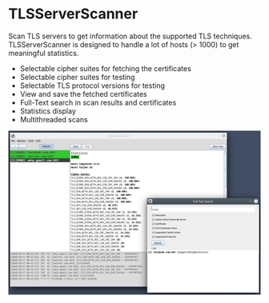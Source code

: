 # TLSServerScanner

Scan TLS servers to get information about the supported TLS techniques.  
TLSServerScanner is designed to handle a lot of hosts (> 1000) to get
meaningful statistics.

- Selectable cipher suites for fetching the certificates
- Selectable cipher suites for testing
- Selectable TLS protocol versions for testing
- View and save the fetched certificates
- Full-Text search in scan results and certificates
- Statistics display
- Multithreaded scans

![](https://github.com/bewue/Misc/blob/main/Pictures/TLSServerScanner.png)

